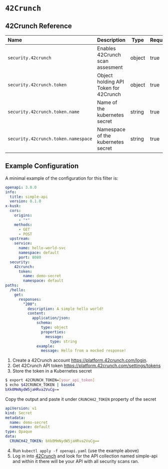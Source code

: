 # `42Crunch`


## 42Crunch Reference

| Name                 | Description                                                               | Type    | Required |
| :------------------- | ------------------------------------------------------------------------- |---------|----------|
| `security.42crunch` | Enables 42Crunch scan assesment | object    | true     |
| `security.42crunch.token` | Object holding API Token for 42Crunch | object    | true     |
| `security.42crunch.token.name` | Name of the kubernetes secret  | string    | true     |
| `security.42crunch.token.namespace` | Namespace of the kubernetes secret  | string    | true     |

## Example Configuration

A minimal example of the configuration for this filter is:

```yaml title=crunch42.yaml"
openapi: 3.0.0
info:
  title: simple-api
  version: 0.1.0
x-kusk:
  cors:
    origins:
      - "*"
    methods:
      - GET
      - POST
  upstream:
    service:
      name: hello-world-svc
      namespace: default
      port: 8080
  security:
    42crunch:
      token:
        name: demo-secret
        namespace: default
paths:
  /hello:
    get:
      responses:
        "200":
          description: A simple hello world!
          content:
            application/json:
              schema:
                type: object
                properties:
                  message:
                    type: string
              example:
                message: Hello from a mocked response!

```

1. Create a 42Crunch account https://platform.42crunch.com/login.
2. Get 42Crunch API token https://platform.42crunch.com/settings/tokens
3. Store the token in a Kubernetes secret

```bash
$ export 42CRUNCH_TOKEN=[your_api_token] 
$ echo $42CRUNCH_TOKEN | base64 
bXk0MmNydW5jaHRva2VuCg==
```
Copy the output and paste it under `CRUNCH42_TOKEN` property of the secret

```yaml
apiVersion: v1
kind: Secret
metadata:
  name: demo-secret
  namespace: default
type: Opaque
data:
  CRUNCH42_TOKEN: bXk0MmNydW5jaHRva2VuCg==
```

4. Run `kubectl apply -f openapi.yaml` (use the example above)
5. Log in into [42Crunch](https://platform.42crunch.com/login) and look for the API collection named simple-api and within it there will be your API with all security scans ran.

